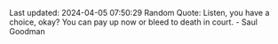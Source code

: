 Last updated: 2024-04-05 07:50:29
Random Quote: Listen, you have a choice, okay? You can pay up now or bleed to death in court. - Saul Goodman